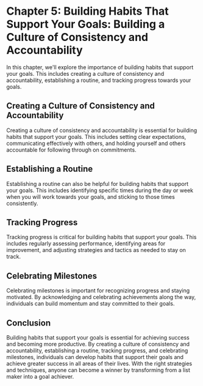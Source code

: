 Chapter 5: Building Habits That Support Your Goals: Building a Culture of Consistency and Accountability
========================================================================================================

In this chapter, we'll explore the importance of building habits that support your goals. This includes creating a culture of consistency and accountability, establishing a routine, and tracking progress towards your goals.

Creating a Culture of Consistency and Accountability
----------------------------------------------------

Creating a culture of consistency and accountability is essential for building habits that support your goals. This includes setting clear expectations, communicating effectively with others, and holding yourself and others accountable for following through on commitments.

Establishing a Routine
----------------------

Establishing a routine can also be helpful for building habits that support your goals. This includes identifying specific times during the day or week when you will work towards your goals, and sticking to those times consistently.

Tracking Progress
-----------------

Tracking progress is critical for building habits that support your goals. This includes regularly assessing performance, identifying areas for improvement, and adjusting strategies and tactics as needed to stay on track.

Celebrating Milestones
----------------------

Celebrating milestones is important for recognizing progress and staying motivated. By acknowledging and celebrating achievements along the way, individuals can build momentum and stay committed to their goals.

Conclusion
----------

Building habits that support your goals is essential for achieving success and becoming more productive. By creating a culture of consistency and accountability, establishing a routine, tracking progress, and celebrating milestones, individuals can develop habits that support their goals and achieve greater success in all areas of their lives. With the right strategies and techniques, anyone can become a winner by transforming from a list maker into a goal achiever.
